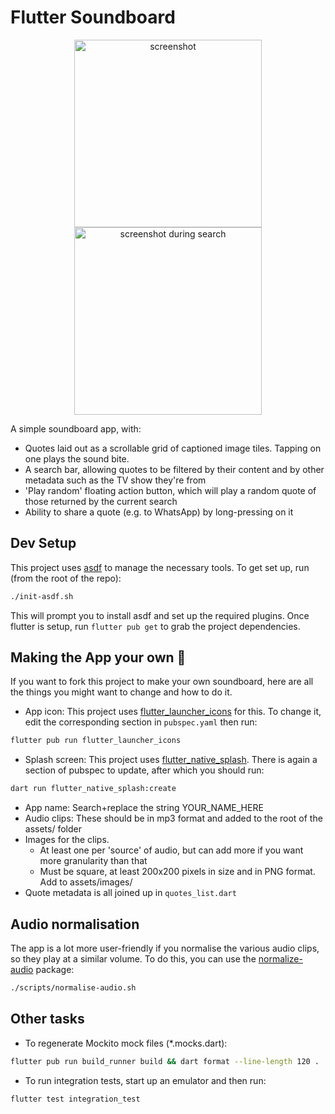 # Flutter Soundboard

<p align="center">
<img align="center" src="https://user-images.githubusercontent.com/5732536/76313150-52c95c80-62cc-11ea-9cdc-4d272229aa5b.jpg" width="300" alt="screenshot">
<img align="center" src="https://user-images.githubusercontent.com/5732536/76313154-552bb680-62cc-11ea-9e41-f2e7499514d2.jpg" width="300" alt="screenshot during search">
</p>

A simple soundboard app, with:

 - Quotes laid out as a scrollable grid of captioned image tiles. Tapping on one plays the sound bite.
 - A search bar, allowing quotes to be filtered by their content and by other metadata such as the TV show they're from
 - 'Play random' floating action button, which will play a random quote of those returned by the current search
 - Ability to share a quote (e.g. to WhatsApp) by long-pressing on it

## Dev Setup

This project uses [asdf](https://asdf-vm.com/) to manage the necessary tools. To get set up, run
(from the root of the repo):

```bash
./init-asdf.sh
```

This will prompt you to install asdf and set up the required plugins. Once flutter is setup, run `flutter pub get` to grab the project dependencies.
 
## Making the App your own :art:

If you want to fork this project to make your own soundboard, here are all the things you might want to change and how to do it.

 - App icon: This project uses [flutter_launcher_icons](https://pub.dev/packages/flutter_launcher_icons) for this. To change it, edit the corresponding section in `pubspec.yaml` then run:

```bash
flutter pub run flutter_launcher_icons
```

 - Splash screen: This project uses [flutter_native_splash](https://pub.dev/packages/flutter_native_splash). There is again a section of pubspec to update, after which you should run:

```bash
dart run flutter_native_splash:create
```

 - App name: Search+replace the string YOUR_NAME_HERE
 - Audio clips: These should be in mp3 format and added to the root of the assets/ folder
 - Images for the clips. 
     - At least one per 'source' of audio, but can add more if you want more granularity than that 
     - Must be square, at least 200x200 pixels in size and in PNG format. Add to assets/images/
 - Quote metadata is all joined up in `quotes_list.dart`

## Audio normalisation

The app is a lot more user-friendly if you normalise the various audio clips, so they play at a similar volume. To do this, you can use the [normalize-audio](http://manpages.ubuntu.com/manpages/bionic/man1/normalize-audio.1.html) package:

```bash
./scripts/normalise-audio.sh
```

## Other tasks

 - To regenerate Mockito mock files (*.mocks.dart):

```bash
flutter pub run build_runner build && dart format --line-length 120 .
```

 - To run integration tests, start up an emulator and then run:

```bash
flutter test integration_test
```
